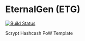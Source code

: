 EternalGen (ETG)
===========

[![Build Status](https://travis-ci.org/RazorLove/eternal.png?eternal=master)](https://travis-ci.org/RazorLove/eternal)


Scrypt Hashcash PoW Template